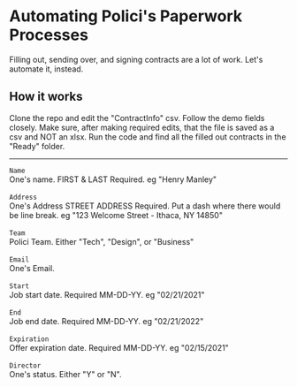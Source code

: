 # Automating Polici's Paperwork Processes
Filling out, sending over, and signing contracts are a lot of work. Let's automate it, instead.

## How it works
Clone the repo and edit the "ContractInfo" csv. Follow the demo fields closely. Make sure, after making required edits, that the file is saved as a csv and NOT an xlsx. Run the code and find all the filled out contracts in the "Ready" folder. 

---

```Name```<br/>
One's name. FIRST & LAST Required. eg "Henry Manley"
<br/><br/>
```Address```<br/>
One's Address STREET ADDRESS Required. Put a dash where there would be line break. eg "123 Welcome Street - Ithaca, NY 14850"
<br/><br/>
```Team```<br/>
Polici Team. Either "Tech", "Design", or "Business"
<br/><br/>
```Email```<br/>
One's Email.
<br/><br/>
```Start```<br/>
Job start date. Required MM-DD-YY. eg "02/21/2021"
<br/><br/>
```End```<br/>
Job end date. Required MM-DD-YY. eg "02/21/2022"
<br/><br/>
```Expiration```<br/>
Offer expiration date. Required MM-DD-YY. eg "02/15/2021"
<br/><br/>
```Director``` <br/>
One's status. Either "Y" or "N".
